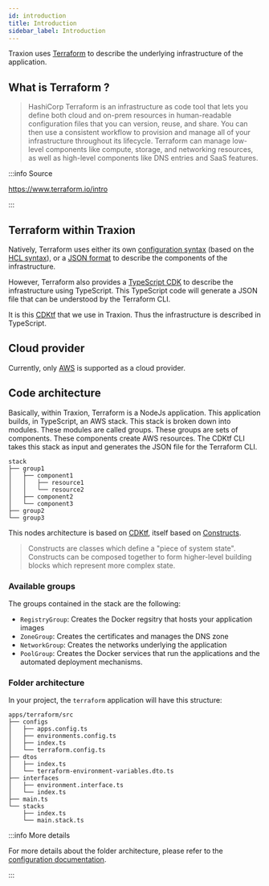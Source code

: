 ```yaml
---
id: introduction
title: Introduction
sidebar_label: Introduction
---
```


Traxion uses [Terraform](https://www.terraform.io/) to describe the underlying infrastructure of the application.

## What is Terraform ?

> HashiCorp Terraform is an infrastructure as code tool that lets you define both cloud and on-prem resources
> in human-readable configuration files that you can version, reuse, and share. You can then use a consistent
> workflow to provision and manage all of your infrastructure throughout its lifecycle. Terraform can manage
> low-level components like compute, storage, and networking resources, as well as high-level components like
> DNS entries and SaaS features.


:::info Source

https://www.terraform.io/intro

:::

## Terraform within Traxion

Natively, Terraform uses either its own [configuration syntax](https://www.terraform.io/language/syntax) (based on the [HCL syntax](https://github.com/hashicorp/hcl/blob/main/hclsyntax/spec.md)),
or a [JSON format](https://www.terraform.io/language/syntax/json) to describe the components of the infrastructure.

However, Terraform also provides a [TypeScript CDK](https://learn.hashicorp.com/tutorials/terraform/cdktf-build?in=terraform/cdktf) to describe the infrastructure using TypeScript.
This TypeScript code will generate a JSON file that can be understood by the Terraform CLI.

It is this [CDKtf](https://learn.hashicorp.com/tutorials/terraform/cdktf-build?in=terraform/cdktf) that we use in Traxion. Thus the infrastructure is described in TypeScript.


## Cloud provider

Currently, only [AWS](https://aws.amazon.com/) is supported as a cloud provider.

## Code architecture

Basically, within Traxion, Terraform is a NodeJs application.
This application builds, in TypeScript, an AWS stack.
This stack is broken down into modules. These modules are called groups.
These groups are sets of components.
These components create AWS resources.
The CDKtf CLI takes this stack as input and generates the JSON file for the Terraform CLI.

```text
stack
├── group1
│   ├── component1
│   │   ├── resource1
│   │   └── resource2
│   ├── component2
│   └── component3
├── group2
└── group3
```

This nodes architecture is based on [CDKtf](https://learn.hashicorp.com/tutorials/terraform/cdktf-build?in=terraform/cdktf), itself based on [Constructs](https://github.com/aws/constructs).

> Constructs are classes which define a "piece of system state".
> Constructs can be composed together to form higher-level building blocks which represent more complex state.

### Available groups

The groups contained in the stack are the following:

- `RegistryGroup`: Creates the Docker regsitry that hosts your application images
- `ZoneGroup`: Creates the certificates and manages the DNS zone
- `NetworkGroup`: Creates the networks underlying the application
- `PoolGroup`: Creates the Docker services that run the applications and the automated deployment mechanisms.

### Folder architecture

In your project, the `terraform` application will have this structure:

```text
apps/terraform/src
├── configs
│   ├── apps.config.ts
│   ├── environments.config.ts
│   ├── index.ts
│   └── terraform.config.ts
├── dtos
│   ├── index.ts
│   └── terraform-environment-variables.dto.ts
├── interfaces
│   ├── environment.interface.ts
│   └── index.ts
├── main.ts
└── stacks
    ├── index.ts
    └── main.stack.ts
```

:::info More details

For more details about the folder architecture, please refer to the [configuration documentation](/docs/how-to/terraform/configuration).

:::
